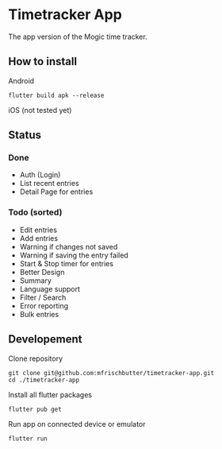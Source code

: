 
# Timetracker App

The app version of the Mogic time tracker.

## How to install
Android

    flutter build apk --release

iOS (not tested yet)

## Status

### Done

- Auth (Login)
- List recent entries
- Detail Page for entries


### Todo (sorted)

- Edit entries
- Add entries
- Warning if changes not saved
- Warning if saving the entry failed
- Start & Stop timer for entries
- Better Design
- Summary
- Language support
- Filter / Search
- Error reporting
- Bulk entries

## Developement
Clone repository

    git clone git@github.com:mfrischbutter/timetracker-app.git
    cd ./timetracker-app

Install all flutter packages

    flutter pub get

Run app on connected device or emulator

    flutter run

